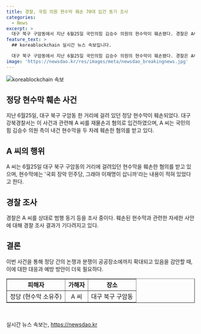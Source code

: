 ```yaml
---
title: 경찰, 국힘 의원 현수막 훼손 70대 입건 동기 조사
categories:
  - News
excerpt: >
  대구 북구 구암동에서 지난 6월25일 국민의힘 김승수 의원의 현수막이 훼손됐다. 경찰은 A씨(70대)를 재물손괴 혐의로 입건했으며, A씨는 현수막을 두 차례 훼손한 혐의를 받고 있다. 현수막에는 국회 장악 민주당, 그래야 이재명이 삽니까라는 내용이 적혀 있었다. 경찰은 A씨를 상대로 범행 동기 등을 조사 중이다. (150자)
feature_text: >
  ## koreablockchain 실시간 뉴스 속보입니다.

  대구 북구 구암동에서 지난 6월25일 국민의힘 김승수 의원의 현수막이 훼손됐다. 경찰은 A씨(70대)를 재물손괴 혐의로 입건했으며, A씨는 현수막을 두 차례 훼손한 혐의를 받고 있다. 현수막에는 국회 장악 민주당, 그래야 이재명이 삽니까라는 내용이 적혀 있었다. 경찰은 A씨를 상대로 범행 동기 등을 조사 중이다. (150자)
image: 'https://newsdao.kr/res/images/meta/newsdao_breakingnews.jpg'
---
```


<p><img src="https://newsdao.kr/res/images/meta/newsdao_breakingnews.jpg" alt="koreablockchain 속보" /></p>

<h2 data-ke-size="size26">정당 현수막 훼손 사건</h2>

<p data-ke-size="size16">지난 6월25일, 대구 북구 구암동 한 거리에 걸려 있던 정당 현수막이 훼손되었다. 대구 강북경찰서는 이 사건과 관련해 A 씨를 재물손괴 혐의로 입건하였으며, A 씨는 국민의힘 김승수 의원 측이 내건 현수막을 두 차례 훼손한 혐의를 받고 있다. </p>

<h2 data-ke-size="size26">A 씨의 행위</h2>

<p data-ke-size="size16">A 씨는 6월25일 대구 북구 구암동의 거리에 걸려있던 현수막을 훼손한 혐의를 받고 있으며, 현수막에는 '국회 장악 민주당, 그래야 이재명이 삽니까'라는 내용이 적혀 있었다고 한다. </p>

<h2 data-ke-size="size26">경찰 조사</h2>

<p data-ke-size="size16">경찰은 A 씨를 상대로 범행 동기 등을 조사 중이다. 훼손된 현수막과 관련한 자세한 사안에 대해 경찰 조사 결과가 기다려지고 있다.</p>

<h2 data-ke-size="size26">결론</h2>

<p data-ke-size="size16">이번 사건을 통해 정당 간의 논쟁과 분쟁이 공공장소에까지 확대되고 있음을 감안할 때, 이에 대한 대응과 예방 방안이 더욱 필요하다.</p>

<table style="width: 100%;" border="1">
<tbody>
<tr>
<td style="text-align: center; height: 17px;"><b>피해자</b></td>
<td style="text-align: center; height: 17px;"><b>가해자</b></td>
<td style="text-align: center; height: 17px;"><b>장소</b></td>
</tr>
<tr>
<td style="text-align: center; height: 17px;">정당 (현수막 소유주)</td>
<td style="text-align: center; height: 17px;">A 씨</td>
<td style="text-align: center; height: 17px;">대구 북구 구암동</td>
</tr>
</tbody>
</table>

<p data-ke-size="size16">&nbsp;</p>
실시간 뉴스 속보는, <a href="https://newsdao.kr" rel="dofollow">https://newsdao.kr</a>


